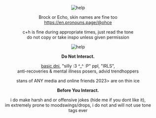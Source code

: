 <div align="center">

![help](https://64.media.tumblr.com/ff52c793a9dc994c2cdda937fc814733/67ef60f3b6afafa4-30/s1280x1920/38151a279fc0ed1bb7b2d9fb86733546d287cc87.gifv)<br/>


Brock or Echo, skin names are fine too <br/> https://en.pronouns.page/@ohce

c+h is fine during appropriate times, just read the tone <br/> do not copy or take inspo unless given permission


![help](https://64.media.tumblr.com/1f99a99a2f69eb11744f6fc8aee676bb/67ef60f3b6afafa4-46/s1280x1920/727b78c65c1a79a4869ef662a13fc0faad5530b6.gifv)<br/>

**Do Not Interact.**

[basic dni](https//rentry.co/basicdni), "silly :3 ^_^ :P" ppl, "IRLS", <br/> anti-recoveries & mental illness posers, advid trendhoppers

 

stans of ANY media and online friends 2023> are on thin ice

 **Before You Interact.**

i do make harsh and or offensive jokes (hide me if you dont like it), <br/> im extremely prone to moodswings/drops, i do not and will not use tone tags ever
